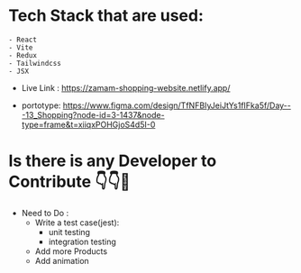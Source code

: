 # Tech Stack that are used:
    - React
    - Vite
    - Redux
    - Tailwindcss
    - JSX

- Live Link : https://zamam-shopping-website.netlify.app/ 

- portotype: https://www.figma.com/design/TfNFBIyJeiJtYs1fIFka5f/Day---13_Shopping?node-id=3-1437&node-type=frame&t=xiiqxPOHGjoS4d5I-0

# Is there is any Developer to Contribute 👇👇🚀
- Need to Do :
    - Write a test case(jest):
        - unit testing
        - integration testing
    - Add more Products
    - Add animation